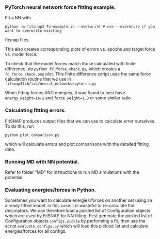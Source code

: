 ### PyTorch neural network force fitting example.

Fit a NN with

    python -m fitsnap3 Ta-example.in --overwrite # use --overwrite if you want to overwrite existing
fitsnap files.

This also creates corresponding plots of errors vs. epochs and target force vs. model force. 

To check that the model forces match those calculated with finite difference, do 
`python fd_force_check.py`, which creates a `fd_force_check.png` plot. 
This finite difference script uses the same force calculation routine that we use in 
`fitsnap3lib/lib/neural_networks/pytorch.py`

When fitting forces AND energies, it was found to best have `energy_weight=1e-2` and 
`force_weight=1.0` or some similar ratio.

### Calculating fitting errors.

FitSNAP produces output files that we can use to calculate error ourselves. To do this, run

    python plot_comparison.py

which will calculate errors and plot comparisons with the detailed fitting data. 

### Running MD with NN potential.

Refer to folder "MD" for instructions to run MD simulations with the potential.

### Evaluating energies/forces in Python.

Sometimes you want to calculate energies/forces on another set using an already fitted model. In this 
case it is wasteful to re-calculate the descriptors. We can therefore load a pickled list of 
Configuration objects which are used by FitSNAP for NN fitting. First generate the pickled list 
of Configuration objects `configs.pickle` by performing a fit, then use the script 
`evaluate_configs.py` which will load this pickled list and calculate energies/forces for all 
configs.
